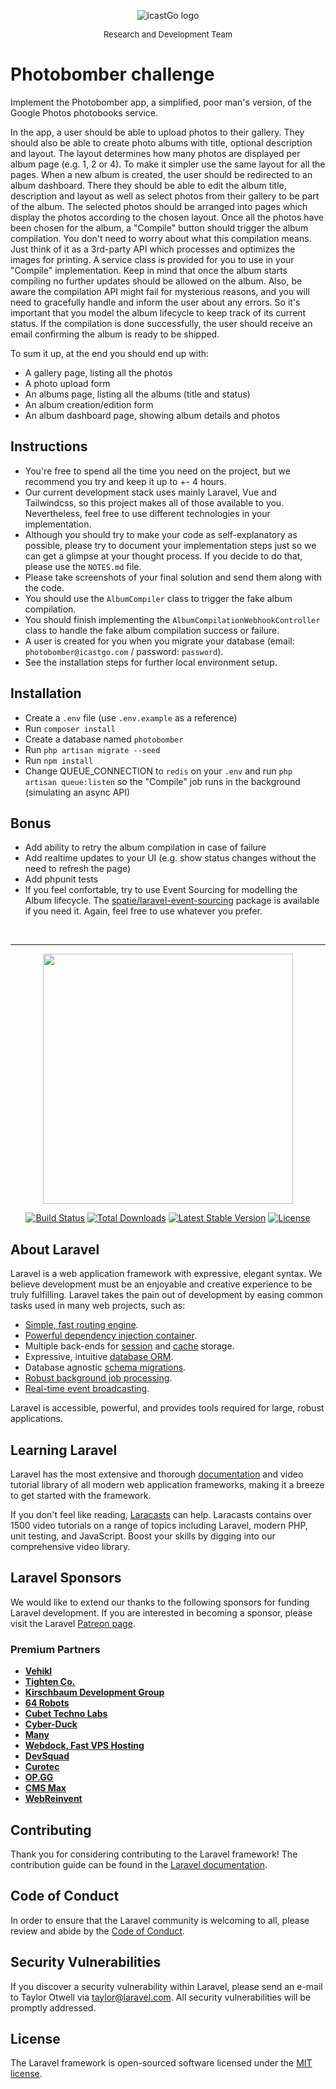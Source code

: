 <p align="center"><img src="https://webcasting.digicast.ca/hubfs/Assets-Do-Not-Remove/C02%20-%20Footer/logo-icastgo-footer.png" alt="icastGo logo"></p>
<p align="center">
<font size="2">Research and Development Team</font>
</p>

# Photobomber challenge

Implement the Photobomber app, a simplified, poor man's version, of the Google Photos photobooks service.

In the app, a user should be able to upload photos to their gallery.
They should also be able to create photo albums with title, optional description and layout.
The layout determines how many photos are displayed per album page (e.g. 1, 2 or 4). To make it simpler use the same layout for all the pages.
When a new album is created, the user should be redirected to an album dashboard. There they should be able to edit the album title, description and layout as well as select photos from their gallery to be part of the album. The selected photos should be arranged into pages which display the photos according to the chosen layout.
Once all the photos have been chosen for the album, a "Compile" button should trigger the album compilation.
You don't need to worry about what this compilation means. Just think of it as a 3rd-party API which processes and optimizes the images for printing. A service class is provided for you to use in your "Compile" implementation.
Keep in mind that once the album starts compiling no further updates should be allowed on the album.
Also, be aware the compilation API might fail for mysterious reasons, and you will need to gracefully handle and inform the user about any errors.
So it's important that you model the album lifecycle to keep track of its current status.
If the compilation is done successfully, the user should receive an email confirming the album is ready to be shipped.

To sum it up, at the end you should end up with:

- A gallery page, listing all the photos
- A photo upload form
- An albums page, listing all the albums (title and status)
- An album creation/edition form
- An album dashboard page, showing album details and photos

## Instructions

- You're free to spend all the time you need on the project, but we recommend you try and keep it up to +- 4 hours.
- Our current development stack uses mainly Laravel, Vue and Tailwindcss, so this project makes all of those available to you. Nevertheless, feel free to use different technologies in your implementation.
- Although you should try to make your code as self-explanatory as possible, please try to document your implementation steps just so we can get a glimpse at your thought process. If you decide to do that, please use the `NOTES.md` file.
- Please take screenshots of your final solution and send them along with the code.
- You should use the `AlbumCompiler` class to trigger the fake album compilation.
- You should finish implementing the `AlbumCompilationWebhookController` class to handle the fake album compilation success or failure.
- A user is created for you when you migrate your database (email: `photobomber@icastgo.com` / password: `password`).
- See the installation steps for further local environment setup.

## Installation

- Create a `.env` file (use `.env.example` as a reference)
- Run `composer install`
- Create a database named `photobomber`
- Run `php artisan migrate --seed`
- Run `npm install`
- Change QUEUE_CONNECTION to `redis` on your `.env` and run `php artisan queue:listen` so the "Compile" job runs in the background (simulating an async API)

## Bonus

- Add ability to retry the album compilation in case of failure
- Add realtime updates to your UI (e.g. show status changes without the need to refresh the page)
- Add phpunit tests
- If you feel confortable, try to use Event Sourcing for modelling the Album lifecycle. The [spatie/laravel-event-sourcing](https://spatie.be/docs/laravel-event-sourcing/v4/introduction) package is available if you need it. Again, feel free to use whatever you prefer.

<br>

---

<p align="center"><a href="https://laravel.com" target="_blank"><img src="https://raw.githubusercontent.com/laravel/art/master/logo-lockup/5%20SVG/2%20CMYK/1%20Full%20Color/laravel-logolockup-cmyk-red.svg" width="400"></a></p>

<p align="center">
<a href="https://travis-ci.org/laravel/framework"><img src="https://travis-ci.org/laravel/framework.svg" alt="Build Status"></a>
<a href="https://packagist.org/packages/laravel/framework"><img src="https://img.shields.io/packagist/dt/laravel/framework" alt="Total Downloads"></a>
<a href="https://packagist.org/packages/laravel/framework"><img src="https://img.shields.io/packagist/v/laravel/framework" alt="Latest Stable Version"></a>
<a href="https://packagist.org/packages/laravel/framework"><img src="https://img.shields.io/packagist/l/laravel/framework" alt="License"></a>
</p>

## About Laravel

Laravel is a web application framework with expressive, elegant syntax. We believe development must be an enjoyable and creative experience to be truly fulfilling. Laravel takes the pain out of development by easing common tasks used in many web projects, such as:

- [Simple, fast routing engine](https://laravel.com/docs/routing).
- [Powerful dependency injection container](https://laravel.com/docs/container).
- Multiple back-ends for [session](https://laravel.com/docs/session) and [cache](https://laravel.com/docs/cache) storage.
- Expressive, intuitive [database ORM](https://laravel.com/docs/eloquent).
- Database agnostic [schema migrations](https://laravel.com/docs/migrations).
- [Robust background job processing](https://laravel.com/docs/queues).
- [Real-time event broadcasting](https://laravel.com/docs/broadcasting).

Laravel is accessible, powerful, and provides tools required for large, robust applications.

## Learning Laravel

Laravel has the most extensive and thorough [documentation](https://laravel.com/docs) and video tutorial library of all modern web application frameworks, making it a breeze to get started with the framework.

If you don't feel like reading, [Laracasts](https://laracasts.com) can help. Laracasts contains over 1500 video tutorials on a range of topics including Laravel, modern PHP, unit testing, and JavaScript. Boost your skills by digging into our comprehensive video library.

## Laravel Sponsors

We would like to extend our thanks to the following sponsors for funding Laravel development. If you are interested in becoming a sponsor, please visit the Laravel [Patreon page](https://patreon.com/taylorotwell).

### Premium Partners

- **[Vehikl](https://vehikl.com/)**
- **[Tighten Co.](https://tighten.co)**
- **[Kirschbaum Development Group](https://kirschbaumdevelopment.com)**
- **[64 Robots](https://64robots.com)**
- **[Cubet Techno Labs](https://cubettech.com)**
- **[Cyber-Duck](https://cyber-duck.co.uk)**
- **[Many](https://www.many.co.uk)**
- **[Webdock, Fast VPS Hosting](https://www.webdock.io/en)**
- **[DevSquad](https://devsquad.com)**
- **[Curotec](https://www.curotec.com/services/technologies/laravel/)**
- **[OP.GG](https://op.gg)**
- **[CMS Max](https://www.cmsmax.com/)**
- **[WebReinvent](https://webreinvent.com/?utm_source=laravel&utm_medium=github&utm_campaign=patreon-sponsors)**

## Contributing

Thank you for considering contributing to the Laravel framework! The contribution guide can be found in the [Laravel documentation](https://laravel.com/docs/contributions).

## Code of Conduct

In order to ensure that the Laravel community is welcoming to all, please review and abide by the [Code of Conduct](https://laravel.com/docs/contributions#code-of-conduct).

## Security Vulnerabilities

If you discover a security vulnerability within Laravel, please send an e-mail to Taylor Otwell via [taylor@laravel.com](mailto:taylor@laravel.com). All security vulnerabilities will be promptly addressed.

## License

The Laravel framework is open-sourced software licensed under the [MIT license](https://opensource.org/licenses/MIT).
